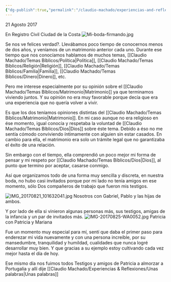 ```yaml
---
{"dg-publish":true,"permalink":"/claudio-machado/experiencias-and-reflexiones/mi-boda/","tags":["Matrimonio"]}
---
```


21 Agosto 2017

En Registro Civil Ciudad de la Costa 
![Mi-boda-firmando.jpg](/img/user/03%20-%20Jard%C3%ADn%20digital/03%20-%2004%20-%20Imagen/AC%20im%C3%A1genes%20subidas/Mi-boda-firmando.jpg) 

Se nos ve felices verdad?. Llevábamos poco tiempo de conocernos menos de dos años, y veníamos de un matrimonio anterior cada uno. 
Durante ese tiempo que nos conocíamos hablamos de muchos temas, [[Claudio Machado/Temas Bíblicos/Política\|Política]], [[Claudio Machado/Temas Bíblicos/Religión\|Religión]], [[Claudio Machado/Temas Bíblicos/Familia\|Familia]], [[Claudio Machado/Temas Bíblicos/Dinero\|Dinero]], etc.

Pero me interese especialmente por su opinión sobre el [[Claudio Machado/Temas Bíblicos/Matrimonio\|Matrimonio]] ya que terminamos viviendo juntos. Y su opinión no era muy favorable porque decía que era una experiencia que no quería volver a vivir.

Es que los dos teníamos opiniones distintas del [[Claudio Machado/Temas Bíblicos/Matrimonio\|Matrimonio]]. En mi caso aunque no era religioso en ése momento, igual conocía y respetaba la voluntad de [[Claudio Machado/Temas Bíblicos/Dios\|Dios]] sobre éste tema. Debido a éso no me sentía cómodo conviviendo íntimamente con alguien sin estar casados. En cambio para ella, el matrimonio era solo un trámite legal que no garantizaba el éxito de una relación.

Sin embargo con el tiempo, ella comprendió un poco mejor mi forma de pensar y mi respeto por [[Claudio Machado/Temas Bíblicos/Dios\|Dios]], al punto que termino por aceptar, casarse conmigo.

Así que organizamos todo de una forma muy sencilla y discreta, en nuestra boda, no hubo casi invitados porque por mi lado no tenía amigos en ese momento, sólo Dos compañeros de trabajo que fueron mis testigos. 

![IMG_20170821_101632041.jpg](/img/user/07%20-%20Personal/Im%C3%A1genes/IMG_20170821_101632041.jpg)
Nosotros con Gabriel,  Pablo y las hijas de ambos.

Y por lado de ella si vinieron algunas personas más, sus testigos, amigas de la infancia y un par de invitados más.
![IMG-20170825-WA0052.jpg](/img/user/07%20-%20Personal/Im%C3%A1genes/IMG-20170825-WA0052.jpg)
Patricia con Patricia y Mariana 

Fue un momento muy especial para mí, sentí que daba el primer paso para enderezar mi vida nuevamente y con una persona increíble, por su mansedumbre, tranquilidad y humildad, cualidades que nunca logré desarrollar muy bien. Y que gracias a su ejemplo estoy cultivando cada vez mejor hasta el día de hoy.

Ese mismo día nos fuimos todos Testigos y amigos de Patricia a almorzar a Portugalia y allí dije [[Claudio Machado/Experiencias & Reflexiones/Unas palabras\|Unas palabras]]






